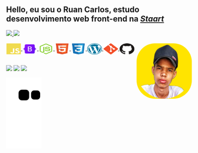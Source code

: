 ## Hello, eu sou o Ruan Carlos, estudo desenvolvimento web front-end na <a href="https://www.staart.com/"><i>Staart</i></a>
  <a href="https://github.com/rucadeveloper">
  <img height="180em" src="https://github-readme-stats.vercel.app/api?username=rucadeveloper&show_icons=true&theme=dracula&include_all_commits=true&count_private=true"/>
  <img height="180em" src="https://github-readme-stats.vercel.app/api/top-langs/?username=rucadeveloper&layout=compact&langs_count=7&theme=dracula"/>
</div>
<div style="display: inline_block"><br>
  <img align="center" alt="Ruca-Js" height="30" width="40" src="https://raw.githubusercontent.com/devicons/devicon/master/icons/javascript/javascript-plain.svg">
  <img align="center" alt="Ruca-Bootstrap" height="30" width="40" src="bootstrap.png">
  <img align="center" alt="Ruca-NodeJS" height="30" width="40" src="nodejs.png">
  <img align="center" alt="Ruca-HTML" height="30" width="40" src="https://raw.githubusercontent.com/devicons/devicon/master/icons/html5/html5-original.svg">
  <img align="center" alt="Ruca-CSS" height="30" width="40" src="https://raw.githubusercontent.com/devicons/devicon/master/icons/css3/css3-original.svg">
  <img align="center" alt="Ruca-wordpress" height="30" width="40" src="wordpress.png">
  <img align="center" alt="Ruca-git" height="30" width="40" src="https://raw.githubusercontent.com/devicons/devicon/master/icons/git/git-original.svg">
   <img align="center" alt="Ruca-git-hub" height="30" width="40" src="GitHub.png">
  <img align="right" alt="Ruca-pic" height="150" style="border-radius:50px;" src="profile-pic.png">
</div>
  
  ##
 
<div> 
  <a href="https://instagram.com/ruca.dev" target="_blank"><img src="https://img.shields.io/badge/-Instagram-%23E4405F?style=for-the-badge&logo=instagram&logoColor=white" target="_blank"></a>
  <a href = "mailto:contatoruancarlosdev@gmail.com"><img src="https://img.shields.io/badge/-Gmail-%23333?style=for-the-badge&logo=gmail&logoColor=white" target="_blank"></a>
  <a href="https://www.linkedin.com/in/ruan-carlos-nunes-silva-529984233/" target="_blank"><img src="https://img.shields.io/badge/-LinkedIn-%230077B5?style=for-the-badge&logo=linkedin&logoColor=white" target="_blank"></a> 
 
  ![Snake animation](https://github.com/rafaballerini/rafaballerini/blob/output/github-contribution-grid-snake.svg)
 
</div>
